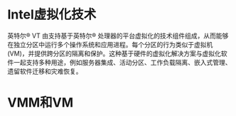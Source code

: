 

# Intel虚拟化技术

英特尔® VT 由支持基于英特尔® 处理器的平台虚拟化的技术组件组成，从而能够在独立分区中运行多个操作系统和应用进程。每个分区的行为类似于虚拟机 (VM)，并提供跨分区的隔离和保护。这种基于硬件的虚拟化解决方案与虚拟化软件一起支持多种用途，例如服务器集成、活动分区、工作负载隔离、嵌入式管理、遗留软件迁移和灾难恢复。

# VMM和VM



